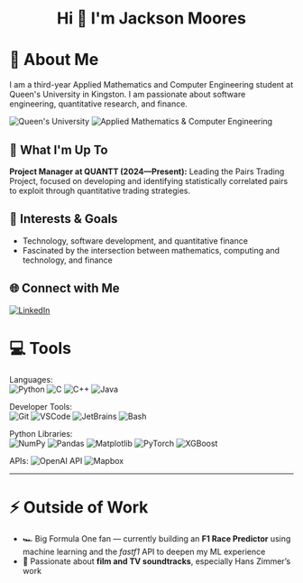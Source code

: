<h1 align="center">Hi 👋 I'm Jackson Moores</h1>

# 💫 About Me
I am a third-year Applied Mathematics and Computer Engineering student at Queen's University in Kingston. I am passionate about software engineering, quantitative research, and finance.

![Queen's University](https://img.shields.io/badge/Queen's_University-7F0000?style=for-the-badge)
![Applied Mathematics & Computer Engineering](https://img.shields.io/badge/Applied_Math_&_CompEng-0033A0?style=for-the-badge)


## 🚀 What I'm Up To
**Project Manager at QUANTT (2024—Present):** Leading the Pairs Trading Project, focused on developing and identifying statistically correlated pairs to exploit through quantitative trading strategies.

## 🎯 Interests & Goals
- Technology, software development, and quantitative finance
- Fascinated by the intersection between mathematics, computing and technology, and finance

## 🌐 Connect with Me
[![LinkedIn](https://img.shields.io/badge/LinkedIn-%230077B5.svg?logo=linkedin&logoColor=white)](https://www.linkedin.com/in/jackson-moores/)

# 💻 Tools

Languages:  
![Python](https://img.shields.io/badge/python-%233776AB.svg?style=for-the-badge&logo=python&logoColor=white)
![C](https://img.shields.io/badge/C-00599C?style=for-the-badge&logo=c&logoColor=white)
![C++](https://img.shields.io/badge/C++-00599C?style=for-the-badge&logo=c%2B%2B&logoColor=white)
![Java](https://img.shields.io/badge/java-%23ED8B00.svg?style=for-the-badge&logo=java&logoColor=white)

Developer Tools:  
![Git](https://img.shields.io/badge/git-%23F05033.svg?style=for-the-badge&logo=git&logoColor=white)
![VSCode](https://img.shields.io/badge/VS_Code-0078D4?style=for-the-badge&logo=visual%20studio%20code&logoColor=white)
![JetBrains](https://img.shields.io/badge/JetBrains_IDEs-000000?style=for-the-badge&logo=jetbrains&logoColor=white)
![Bash](https://img.shields.io/badge/Bash-4EAA25?style=for-the-badge&logo=gnubash&logoColor=white)

Python Libraries:  
![NumPy](https://img.shields.io/badge/numpy-%23013243.svg?style=for-the-badge&logo=numpy&logoColor=white)
![Pandas](https://img.shields.io/badge/pandas-%23150458.svg?style=for-the-badge&logo=pandas&logoColor=white)
![Matplotlib](https://img.shields.io/badge/Matplotlib-11557c?style=for-the-badge&logo=matplotlib&logoColor=white)
![PyTorch](https://img.shields.io/badge/PyTorch-EE4C2C?style=for-the-badge&logo=pytorch&logoColor=white)
![XGBoost](https://img.shields.io/badge/XGBoost-ff6600?style=for-the-badge&logo=xgboost&logoColor=white)

APIs:
![OpenAI API](https://img.shields.io/badge/OpenAI_API-412991?style=for-the-badge&logo=openai&logoColor=white)
![Mapbox](https://img.shields.io/badge/Mapbox-000000?style=for-the-badge&logo=mapbox&logoColor=white)

---

# ⚡ Outside of Work
- 🏎️ Big Formula One fan — currently building an **F1 Race Predictor** using machine learning and the *fastf1* API to deepen my ML experience   
- 🎵 Passionate about **film and TV soundtracks**, especially Hans Zimmer’s work




  

